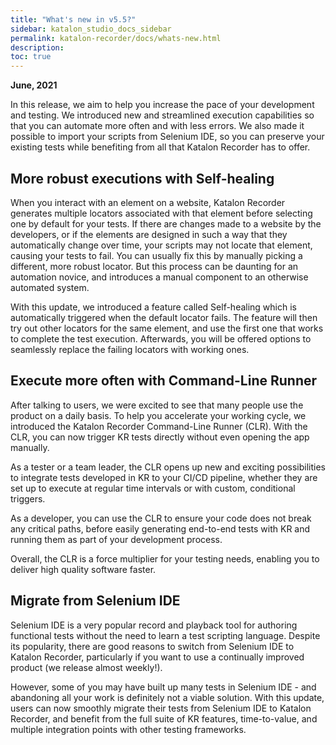 ```yaml
---
title: "What's new in v5.5?"
sidebar: katalon_studio_docs_sidebar
permalink: katalon-recorder/docs/whats-new.html
description:
toc: true
---
```

**June, 2021**

In this release, we aim to help you increase the pace of your development and testing. We introduced new and streamlined execution capabilities so that you can automate more often and with less errors. We also made it possible to import your scripts from Selenium IDE, so you can preserve your existing tests while benefiting from all that Katalon Recorder has to offer.

## More robust executions with Self-healing
When you interact with an element on a website, Katalon Recorder generates multiple locators associated with that element before selecting one by default for your tests. If there are changes made to a website by the developers, or if the elements are designed in such a way that they automatically change over time, your scripts may not locate that element, causing your tests to fail. You can usually fix this by manually picking a different, more robust locator. But this process can be daunting for an automation novice, and introduces a manual component to an otherwise automated system.

With this update, we introduced a feature called Self-healing which is automatically triggered when the default locator fails. The feature will then try out other locators for the same element, and use the first one that works to complete the test execution. Afterwards, you will be offered options to seamlessly replace the failing locators with working ones.

## Execute more often with Command-Line Runner
After talking to users, we were excited to see that many people use the product on a daily basis. To help you accelerate your working cycle, we introduced the Katalon Recorder Command-Line Runner (CLR). With the CLR, you can now trigger KR tests directly without even opening the app manually.

As a tester or a team leader, the CLR opens up new and exciting possibilities to integrate tests developed in KR to your CI/CD pipeline, whether they are set up to execute at regular time intervals or with custom, conditional triggers. 

As a developer, you can use the CLR to ensure your code does not break any critical paths, before easily generating end-to-end tests with KR and running them as part of your development process. 

Overall, the CLR is a force multiplier for your testing needs, enabling you to deliver high quality software faster. 

## Migrate from Selenium IDE
Selenium IDE is a very popular record and playback tool for authoring functional tests without the need to learn a test scripting language. Despite its popularity, there are good reasons to switch from Selenium IDE to Katalon Recorder, particularly if you want to use a continually improved product (we release almost weekly!). 

However, some of you may have built up many tests in Selenium IDE - and abandoning all your work is definitely not a viable solution. With this update, users can now smoothly migrate their tests from Selenium IDE to Katalon Recorder, and benefit from the full suite of KR features, time-to-value, and multiple integration points with other testing frameworks.
